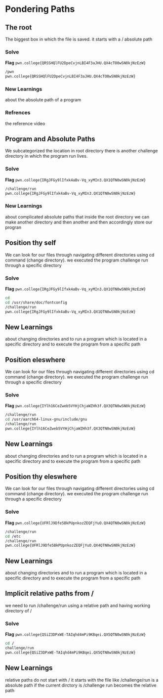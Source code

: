 # Pondering Paths

## The root
The biggest box in which the file is saved. it starts with a / absolute path

### Solve
**Flag** `pwn.college{QRSSHQlFU2DpeCvjnLBI4F3aJHU.QX4cTO0wSN0kjNzEzW}`

```bash
/pwn
pwn.college{QRSSHQlFU2DpeCvjnLBI4F3aJHU.QX4cTO0wSN0kjNzEzW}
```
### New Learnings
about the absolute path of a program 

### Refrences
the reference video

## Program and Absolute Paths
We subcategorized the location in root directory there is another challenge directory in which the program run lives.

### Solve
**Flag** `pwn.college{IRgJFGy9lIfxk4aBv-Vq_xyMIn3.QX1QTN0wSN0kjNzEzW}`

```bash
/challenge/run
pwn.college{IRgJFGy9lIfxk4aBv-Vq_xyMIn3.QX1QTN0wSN0kjNzEzW}
```
### New Learnings
about complicated absolute paths that inside the root directory we can make another directory and then another and then accordingly store our progran

## Position thy self
We can look for our files through navigating different directories using cd command (change directory).
we executed the program challenge run through a specific directory

### Solve
**Flag** `pwn.college{IRgJFGy9lIfxk4aBv-Vq_xyMIn3.QX1QTN0wSN0kjNzEzW}`

```bash
cd
cd /usr/share/doc/fontconfig
/challenge/run
pwn.college{IRgJFGy9lIfxk4aBv-Vq_xyMIn3.QX1QTN0wSN0kjNzEzW}
```
## New Learnings
about changing directories and to run a program which is located in a specific directory and to execute the program from a specific path


## Position eleswhere
We can look for our files through navigating different directories using cd command (change directory).
we executed the program challenge run through a specific directory

### Solve
**Flag** `pwn.college{IYlh16CeZweb5VYHjChjaWZHh3f.QX3QTN0wSN0kjNzEzW}`

```bash
/challenge/run
cd /usr/aarch64-linux-gnu/include/gnu
/challenge/run
pwn.college{IYlh16CeZweb5VYHjChjaWZHh3f.QX3QTN0wSN0kjNzEzW}
```
## New Learnings
about changing directories and to run a program which is located in a specific directory and to execute the program from a specific path


## Position thy eleswhere
We can look for our files through navigating different directories using cd command (change directory).
we executed the program challenge run through a specific directory

### Solve
**Flag** `pwn.college{UFRlJ9Dfe5BkPUpnkozZEQFjYuO.QX4QTN0wSN0kjNzEzW}`

```bash
/challenge/run
cd /etc
/challenge/run
pwn.college{UFRlJ9Dfe5BkPUpnkozZEQFjYuO.QX4QTN0wSN0kjNzEzW}
```
## New Learnings
about changing directories and to run a program which is located in a specific directory and to execute the program from a specific path


## Implicit relative paths from /
we need to run /challenge/run using a relative path and having working directory of /

### Solve
**Flag** `pwn.college{QSiZ3DPxWE-TAIqhd4mPi9KBqei.QX5QTN0wSN0kjNzEzW}`

```bash
cd /
challenge/run
pwn.college{QSiZ3DPxWE-TAIqhd4mPi9KBqei.QX5QTN0wSN0kjNzEzW}
```
## New Learnings
relative paths do not start with / it starts with the file like /challenge/run is a absolute path if the current dirctory is /challenge 
run becomes the relative path


